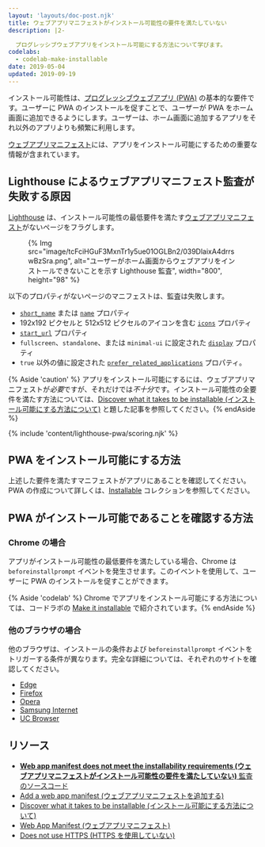 ```yaml
---
layout: 'layouts/doc-post.njk'
title: ウェブアプリマニフェストがインストール可能性の要件を満たしていない
description: |2-

  プログレッシブウェブアプリをインストール可能にする方法について学びます。
codelabs:
  - codelab-make-installable
date: 2019-05-04
updated: 2019-09-19
---
```


インストール可能性は、[プログレッシブウェブアプリ (PWA)](/docs/lighthouse/pwa/) の基本的な要件です。ユーザーに PWA のインストールを促すことで、ユーザーが PWA をホーム画面に追加できるようにします。ユーザーは、ホーム画面に追加するアプリをそれ以外のアプリよりも頻繁に利用します。

[ウェブアプリマニフェスト](https://web.dev/add-manifest/)には、アプリをインストール可能にするための重要な情報が含まれています。

## Lighthouse によるウェブアプリマニフェスト監査が失敗する原因

[Lighthouse](https://developers.google.com/web/tools/lighthouse/) は、インストール可能性の最低要件を満たす[ウェブアプリマニフェスト](https://web.dev/add-manifest/)がないページをフラグします。

<figure>{% Img src="image/tcFciHGuF3MxnTr1y5ue01OGLBn2/039DlaixA4drrswBzSra.png", alt="ユーザーがホーム画面からウェブアプリをインストールできないことを示す Lighthouse 監査", width="800", height="98" %}</figure>

以下のプロパティがないページのマニフェストは、監査は失敗します。

- [`short_name`](https://developer.mozilla.org/docs/Web/Manifest/short_name) または [`name`](https://developer.mozilla.org/docs/Web/Manifest/name) プロパティ
- 192x192 ピクセルと 512x512 ピクセルのアイコンを含む [`icons`](https://developer.mozilla.org/docs/Web/Manifest/icons) プロパティ
- [`start_url`](https://developer.mozilla.org/docs/Web/Manifest/start_url) プロパティ
- `fullscreen`、`standalone`、または `minimal-ui` に設定された [`display`](https://developer.mozilla.org/docs/Web/Manifest/display) プロパティ
- `true` 以外の値に設定された [`prefer_related_applications`](https://developers.google.com/web/fundamentals/app-install-banners/native) プロパティ。

{% Aside 'caution' %} アプリをインストール可能にするには、ウェブアプリマニフェストが*必要*ですが、それだけでは*不十分*です。インストール可能性の全要件を満たす方法については、[Discover what it takes to be installable (インストール可能にする方法について)](/docs/lighthouse/pwa/) と題した記事を参照してください。{% endAside %}

{% include 'content/lighthouse-pwa/scoring.njk' %}

## PWA をインストール可能にする方法

上述した要件を満たすマニフェストがアプリにあることを確認してください。 PWA の作成について詳しくは、[Installable](https://web.dev/progressive-web-apps/) コレクションを参照してください。

## PWA がインストール可能であることを確認する方法

### Chrome の場合

アプリがインストール可能性の最低要件を満たしている場合、Chrome は`beforeinstallprompt` イベントを発生させます。このイベントを使用して、ユーザーに PWA のインストールを促すことができます。

{% Aside 'codelab' %} Chrome でアプリをインストール可能にする方法については、コードラボの [Make it installable](https://web.dev/codelab-make-installable) で紹介されています。{% endAside %}

### 他のブラウザの場合

他のブラウザは、インストールの条件および `beforeinstallprompt` イベントをトリガーする条件が異なります。完全な詳細については、それぞれのサイトを確認してください。

- [Edge](https://docs.microsoft.com/microsoft-edge/progressive-web-apps#requirements)
- [Firefox](https://developer.mozilla.org/docs/Web/Progressive_web_apps/Add_to_home_screen#How_do_you_make_an_app_A2HS-ready)
- [Opera](https://dev.opera.com/articles/installable-web-apps/)
- [Samsung Internet](https://hub.samsunginter.net/docs/ambient-badging/)
- [UC Browser](https://plus.ucweb.com/docs/pwa/docs-en/zvrh56)

## リソース

- [**Web app manifest does not meet the installability requirements (ウェブアプリマニフェストがインストール可能性の要件を満たしていない)** 監査のソースコード](https://github.com/GoogleChrome/lighthouse/blob/master/lighthouse-core/audits/installable-manifest.js)
- [Add a web app manifest (ウェブアプリマニフェストを追加する)](https://web.dev/add-manifest/)
- [Discover what it takes to be installable (インストール可能にする方法について)](/docs/lighthouse/pwa/)
- [Web App Manifest (ウェブアプリマニフェスト)](https://developer.mozilla.org/docs/Web/Manifest)
- [Does not use HTTPS (HTTPS を使用していない)](/is-on-https/)
